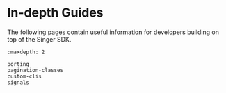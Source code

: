 # In-depth Guides

The following pages contain useful information for developers building on top of the Singer SDK.

```{toctree}
:maxdepth: 2

porting
pagination-classes
custom-clis
signals
```
